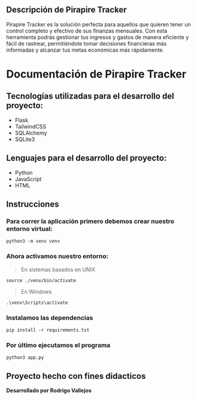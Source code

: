 

## **Descripción de Pirapire Tracker**

Pirapire Tracker es la solución perfecta para aquellos que quieren tener un control completo y efectivo de sus finanzas mensuales. Con esta herramienta podrás gestionar tus ingresos y gastos de manera eficiente y fácil de rastrear, permitiéndote tomar decisiones financieras más informadas y alcanzar tus metas económicas más rápidamente.


# Documentación de Pirapire Tracker


## **Tecnologías utilizadas para el desarrollo del proyecto:**
- Flask
- TailwindCSS
- SQLAlchemy
- SQLite3

## **Lenguajes para el desarrollo del proyecto:**
- Python
- JavaScript
- HTML


## Instrucciones



### Para correr la aplicación primero debemos crear nuestro entorno virtual:

```
python3 -m venv venv
```
### Ahora activamos nuestro entorno:
> En sistemas basados en UNIX
```
source ./venv/bin/activate
```
> En Windows
```
.\venv\Scripts\activate
```
### Instalamos las dependencias
```
pip install -r requirements.txt
```
### Por último ejecutamos el programa
```
python3 app.py
```

## **Proyecto hecho con fines didacticos**

**Desarrollado por Rodrigo Vallejos**
